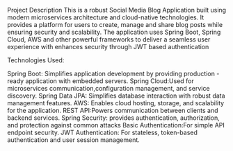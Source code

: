 Project Description
This is a robust Social Media Blog Application built using modern microservices architecture and cloud-native technologies.
It provides a platform for users to create, manage and share blog posts while ensuring security and scalability.
The application uses Spring Boot, Spring Cloud, AWS and other powerful frameworks to deliver a seamless user experience with enhances security through JWT based authentication

Technologies Used:

Spring Boot: Simplifies application development by providing production - ready application with embedded servers.
Spring Cloud:Used for microservices communication,configuration management, and service discovery.
Spring Data JPA: Simplifies database interaction with robust data management features.
AWS: Enables cloud hosting, storage, and scalability for the application.
REST API:Powers communication between clients and backend services.
Spring Security: provides authentication, authorization, and protection against common attacks
Basic Authentication:For simple API endpoint security.
JWT Authentication: For stateless, token-based authentication and user session management.
